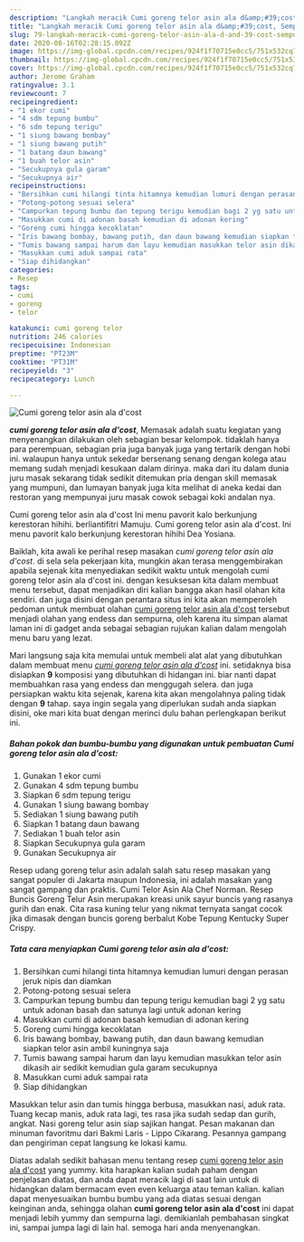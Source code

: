 ```yaml
---
description: "Langkah meracik Cumi goreng telor asin ala d&amp;#39;cost, Sempurna"
title: "Langkah meracik Cumi goreng telor asin ala d&amp;#39;cost, Sempurna"
slug: 79-langkah-meracik-cumi-goreng-telor-asin-ala-d-and-39-cost-sempurna
date: 2020-08-16T02:28:15.092Z
image: https://img-global.cpcdn.com/recipes/924f1f70715e0cc5/751x532cq70/cumi-goreng-telor-asin-ala-dcost-foto-resep-utama.jpg
thumbnail: https://img-global.cpcdn.com/recipes/924f1f70715e0cc5/751x532cq70/cumi-goreng-telor-asin-ala-dcost-foto-resep-utama.jpg
cover: https://img-global.cpcdn.com/recipes/924f1f70715e0cc5/751x532cq70/cumi-goreng-telor-asin-ala-dcost-foto-resep-utama.jpg
author: Jerome Graham
ratingvalue: 3.1
reviewcount: 7
recipeingredient:
- "1 ekor cumi"
- "4 sdm tepung bumbu"
- "6 sdm tepung terigu"
- "1 siung bawang bombay"
- "1 siung bawang putih"
- "1 batang daun bawang"
- "1 buah telor asin"
- "Secukupnya gula garam"
- "Secukupnya air"
recipeinstructions:
- "Bersihkan cumi hilangi tinta hitamnya kemudian lumuri dengan perasan jeruk nipis dan diamkan"
- "Potong-potong sesuai selera"
- "Campurkan tepung bumbu dan tepung terigu kemudian bagi 2 yg satu untuk adonan basah dan satunya lagi untuk adonan kering"
- "Masukkan cumi di adonan basah kemudian di adonan kering"
- "Goreng cumi hingga kecoklatan"
- "Iris bawang bombay, bawang putih, dan daun bawang kemudian siapkan telor asin ambil kuningnya saja"
- "Tumis bawang sampai harum dan layu kemudian masukkan telor asin dikasih air sedikit kemudian gula garam secukupnya"
- "Masukkan cumi aduk sampai rata"
- "Siap dihidangkan"
categories:
- Resep
tags:
- cumi
- goreng
- telor

katakunci: cumi goreng telor 
nutrition: 246 calories
recipecuisine: Indonesian
preptime: "PT23M"
cooktime: "PT31M"
recipeyield: "3"
recipecategory: Lunch

---
```



![Cumi goreng telor asin ala d&#39;cost](https://img-global.cpcdn.com/recipes/924f1f70715e0cc5/751x532cq70/cumi-goreng-telor-asin-ala-dcost-foto-resep-utama.jpg)

<b><i>cumi goreng telor asin ala d&#39;cost</i></b>, Memasak adalah suatu kegiatan yang menyenangkan dilakukan oleh sebagian besar kelompok. tidaklah hanya para perempuan, sebagian pria juga banyak juga yang tertarik dengan hobi ini. walaupun hanya untuk sekedar bersenang senang dengan kolega atau memang sudah menjadi kesukaan dalam dirinya. maka dari itu dalam dunia juru masak sekarang tidak sedikit ditemukan pria dengan skill memasak yang mumpuni, dan lumayan banyak juga kita melihat di aneka kedai dan restoran yang mempunyai juru masak cowok sebagai koki andalan nya.

Cumi goreng telor asin ala d&#39;cost Ini menu pavorit kalo berkunjung kerestoran hihihi. berliantifitri Mamuju. Cumi goreng telor asin ala d&#39;cost. Ini menu pavorit kalo berkunjung kerestoran hihihi Dea Yosiana.

Baiklah, kita awali ke perihal resep masakan <i>cumi goreng telor asin ala d&#39;cost</i>. di sela sela pekerjaan kita, mungkin akan terasa menggembirakan apabila sejenak kita menyediakan sedikit waktu untuk mengolah cumi goreng telor asin ala d&#39;cost ini. dengan kesuksesan kita dalam membuat menu tersebut, dapat menjadikan diri kalian bangga akan hasil olahan kita sendiri. dan juga disini dengan perantara situs ini kita akan memperoleh pedoman untuk membuat olahan <u>cumi goreng telor asin ala d&#39;cost</u> tersebut menjadi olahan yang endess dan sempurna, oleh karena itu simpan alamat laman ini di gadget anda sebagai sebagian rujukan kalian dalam mengolah menu baru yang lezat.


Mari langsung saja kita memulai untuk membeli alat alat yang dibutuhkan dalam membuat menu <u><i>cumi goreng telor asin ala d&#39;cost</i></u> ini. setidaknya bisa disiapkan <b>9</b> komposisi yang dibutuhkan di hidangan ini. biar nanti dapat membuahkan rasa yang endess dan menggugah selera. dan juga persiapkan waktu kita sejenak, karena kita akan mengolahnya paling tidak dengan <b>9</b> tahap. saya ingin segala yang diperlukan sudah anda siapkan disini, oke mari kita buat dengan merinci dulu bahan perlengkapan berikut ini.

<!--inarticleads1-->

##### Bahan pokok dan bumbu-bumbu yang digunakan untuk pembuatan Cumi goreng telor asin ala d&#39;cost:

1. Gunakan 1 ekor cumi
1. Gunakan 4 sdm tepung bumbu
1. Siapkan 6 sdm tepung terigu
1. Gunakan 1 siung bawang bombay
1. Sediakan 1 siung bawang putih
1. Siapkan 1 batang daun bawang
1. Sediakan 1 buah telor asin
1. Siapkan Secukupnya gula garam
1. Gunakan Secukupnya air


Resep udang goreng telur asin adalah salah satu resep masakan yang sangat populer di Jakarta maupun Indonesia, ini adalah masakan yang sangat gampang dan praktis. Cumi Telor Asin Ala Chef Norman. Resep Buncis Goreng Telur Asin merupakan kreasi unik sayur buncis yang rasanya gurih dan enak. Cita rasa kuning telur yang nikmat ternyata sangat cocok jika dimasak dengan buncis goreng berbalut Kobe Tepung Kentucky Super Crispy. 

<!--inarticleads2-->

##### Tata cara menyiapkan Cumi goreng telor asin ala d&#39;cost:

1. Bersihkan cumi hilangi tinta hitamnya kemudian lumuri dengan perasan jeruk nipis dan diamkan
1. Potong-potong sesuai selera
1. Campurkan tepung bumbu dan tepung terigu kemudian bagi 2 yg satu untuk adonan basah dan satunya lagi untuk adonan kering
1. Masukkan cumi di adonan basah kemudian di adonan kering
1. Goreng cumi hingga kecoklatan
1. Iris bawang bombay, bawang putih, dan daun bawang kemudian siapkan telor asin ambil kuningnya saja
1. Tumis bawang sampai harum dan layu kemudian masukkan telor asin dikasih air sedikit kemudian gula garam secukupnya
1. Masukkan cumi aduk sampai rata
1. Siap dihidangkan


Masukkan telur asin dan tumis hingga berbusa, masukkan nasi, aduk rata. Tuang kecap manis, aduk rata lagi, tes rasa jika sudah sedap dan gurih, angkat. Nasi goreng telur asin siap sajikan hangat. Pesan makanan dan minuman favoritmu dari Bakmi Laris - Lippo Cikarang. Pesannya gampang dan pengiriman cepat langsung ke lokasi kamu. 

Diatas adalah sedikit bahasan menu tentang resep <u>cumi goreng telor asin ala d&#39;cost</u> yang yummy. kita harapkan kalian sudah paham dengan penjelasan diatas, dan anda dapat meracik lagi di saat lain untuk di hidangkan dalam bermacam even even keluarga atau teman kalian. kalian dapat menyesuaikan bumbu bumbu yang ada diatas sesuai dengan keinginan anda, sehingga olahan <b>cumi goreng telor asin ala d&#39;cost</b> ini dapat menjadi lebih yummy dan sempurna lagi. demikianlah pembahasan singkat ini, sampai jumpa lagi di lain hal. semoga hari anda menyenangkan.
